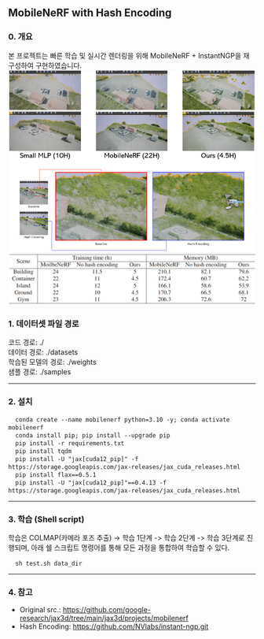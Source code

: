## MobileNeRF with Hash Encoding
### 0. 개요
  본 프로젝트는 빠른 학습 및 실시간 렌더링을 위해 MobileNeRF + InstantNGP을 재구성하여 구현하였습니다.
  ![teaser](Asset/Qualitative.png)
  ![teaser](Asset/Quantitative.png)
### 1. 데이터셋 파일 경로

  코드 경로: ./ <br>
  데이터 경로: ./datasets <br>
  학습된 모델의 경로: ./weights <br>
  샘플 경로: ./samples <br>

****


### 2. 설치

      conda create --name mobilenerf python=3.10 -y; conda activate mobilenerf
      conda install pip; pip install --upgrade pip
      pip install -r requirements.txt
      pip install tqdm
      pip install -U "jax[cuda12_pip]" -f https://storage.googleapis.com/jax-releases/jax_cuda_releases.html
      pip install flax==0.5.1
      pip install -U "jax[cuda12_pip]"==0.4.13 -f https://storage.googleapis.com/jax-releases/jax_cuda_releases.html
      
****

### 3. 학습 (Shell script)
      
학습은 COLMAP(카메라 포즈 추출) -> 학습 1단계 -> 학습 2단계 -> 학습 3단계로 진행되며, 아래 쉘 스크립트 명령어를 통해 모든 과정을 통합하여 학습할 수 있다.

      sh test.sh data_dir

****


### 4. 참고

* Original src.: https://github.com/google-research/jax3d/tree/main/jax3d/projects/mobilenerf
* Hash Encoding: https://github.com/NVlabs/instant-ngp.git
      
      
<br>
